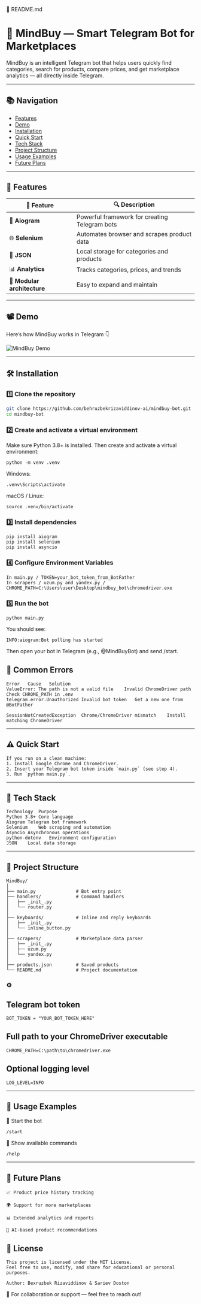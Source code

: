 📘 README.md
# 🧠 MindBuy — Smart Telegram Bot for Marketplaces

MindBuy is an intelligent Telegram bot that helps users quickly find categories, search for products, compare prices, and get marketplace analytics — all directly inside Telegram.

---

## 📚 Navigation
- [Features](#-features)
- [Demo](#-demo)
- [Installation](#-installation)
- [Quick Start](#-quick-start)
- [Tech Stack](#-tech-stack)
- [Project Structure](#-project-structure)
- [Usage Examples](#-usage-examples)
- [Future Plans](#-future-plans)

---

## 🎯 Features

| 📌 Feature | 🔍 Description |
|------------|----------------|
| 🤖 **Aiogram** | Powerful framework for creating Telegram bots |
| 🌐 **Selenium** | Automates browser and scrapes product data |
| 💾 **JSON** | Local storage for categories and products |
| 📊 **Analytics** | Tracks categories, prices, and trends |
| 🧱 **Modular architecture** | Easy to expand and maintain |

---

## 📽 Demo
Here’s how MindBuy works in Telegram 👇  

![MindBuy Demo](https://github.com/user-attachments/assets/393f72e0-ef52-4cb0-8670-d601f193838b)

---

## 🛠 Installation

### 1️⃣ Clone the repository
```bash
git clone https://github.com/behruzbekrizaviddinov-ai/mindbuy-bot.git
cd mindbuy-bot
```

### 2️⃣ Create and activate a virtual environment
Make sure Python 3.8+ is installed. Then create and activate a virtual environment:

```
python -m venv .venv

```

Windows:

```
.venv\Scripts\activate

```

macOS / Linux:

```
source .venv/bin/activate

```

### 3️⃣ Install dependencies

```
pip install aiogram
pip install selenium
pip install asyncio

```
### 4️⃣ Configure Environment Variables

```
In main.py / TOKEN=your_bot_token_from_BotFather 
In scrapers / uzum.py and yandex.py / CHROME_PATH=C:\Users\user\Desktop\mindbuy_bot\chromedriver.exe

```

### 5️⃣ Run the bot

```
python main.py

```
You should see:

```
INFO:aiogram:Bot polling has started

```
Then open your bot in Telegram (e.g., @MindBuyBot) and send /start.

## 🧩 Common Errors
```
Error	Cause	Solution
ValueError: The path is not a valid file	Invalid ChromeDriver path	Check CHROME_PATH in .env
telegram.error.Unauthorized	Invalid bot token	Get a new one from @BotFather

SessionNotCreatedException	Chrome/ChromeDriver mismatch	Install matching ChromeDriver
```
---
## ⚠️ Quick Start
```
If you run on a clean machine:
1. Install Google Chrome and ChromeDriver.
2. Insert your Telegram bot token inside `main.py` (see step 4).
3. Run `python main.py`.
```
---

## 🧠 Tech Stack
```
Technology	Purpose
Python 3.8+	Core language
Aiogram	Telegram bot framework
Selenium	Web scraping and automation
Asyncio	Asynchronous operations
python-dotenv	Environment configuration
JSON	Local data storage

```
---

## 📂 Project Structure
```
MindBuy/
│
├── main.py               # Bot entry point
├── handlers/             # Command handlers
│   ├── _init_.py
│   └── router.py
│
├── keyboards/            # Inline and reply keyboards
│   ├── _init_.py
│   └── inline_button.py
│
├── scrapers/             # Marketplace data parser
│   ├── _init_.py
│   ├── uzum.py
│   └── yandex.py
│
├── products.json         # Saved products
└── README.md             # Project documentation

```
### ⚙️
## Telegram bot token
```
BOT_TOKEN = "YOUR_BOT_TOKEN_HERE"

```
## Full path to your ChromeDriver executable
```
CHROME_PATH=C:\path\to\chromedriver.exe
```
## Optional logging level
```
LOG_LEVEL=INFO
```
---

## 📌 Usage Examples

🏁 Start the bot
```
/start
```

💬 Show available commands
```
/help
```
---

## 🚀 Future Plans
```
📈 Product price history tracking

🌍 Support for more marketplaces

📊 Extended analytics and reports

🤖 AI-based product recommendations
```
## 📜 License
```
This project is licensed under the MIT License.
Feel free to use, modify, and share for educational or personal purposes.

Author: Bexruzbek Rizaviddinov & Sariev Doston
```
📧 For collaboration or support — feel free to reach out!
